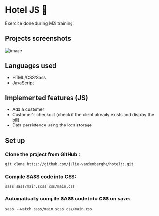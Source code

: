 # Hotel JS 🏨

Exercice done during M2i training.

## Projects screenshots
![image](https://github.com/julie-vandenberghe/hoteljs/assets/120843391/f68c755f-5225-45fa-b29e-2df28257054d)

## Languages used
- HTML/CSS/Sass
- JavaScript

## Implemented features (JS)
- Add a customer
- Customer's checkout (check if the client already exists and display the bill)
- Data persistence using the localstorage

## Set up

### Clone the project from GitHub : 

```
git clone https://github.com/julie-vandenberghe/hoteljs.git
```

### Compile SASS code into CSS:

```
sass sass/main.scss css/main.css
```

### Automatically compile SASS code into CSS on save:

```
sass --watch sass/main.scss css/main.css
```
